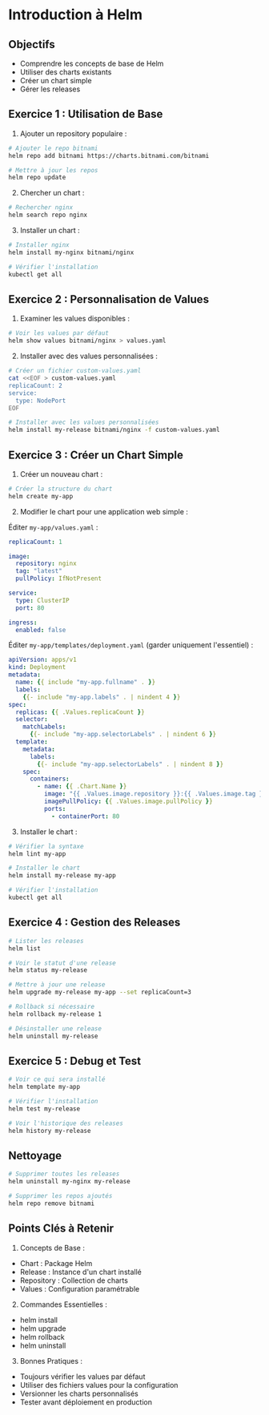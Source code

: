 # Introduction à Helm

## Objectifs

- Comprendre les concepts de base de Helm
- Utiliser des charts existants
- Créer un chart simple
- Gérer les releases

## Exercice 1 : Utilisation de Base

1. Ajouter un repository populaire :

```bash
# Ajouter le repo bitnami
helm repo add bitnami https://charts.bitnami.com/bitnami

# Mettre à jour les repos
helm repo update
```

2. Chercher un chart :

```bash
# Rechercher nginx
helm search repo nginx
```

3. Installer un chart :

```bash
# Installer nginx
helm install my-nginx bitnami/nginx

# Vérifier l'installation
kubectl get all
```

## Exercice 2 : Personnalisation de Values

1. Examiner les values disponibles :

```bash
# Voir les values par défaut
helm show values bitnami/nginx > values.yaml
```

2. Installer avec des values personnalisées :

```bash
# Créer un fichier custom-values.yaml
cat <<EOF > custom-values.yaml
replicaCount: 2
service:
  type: NodePort
EOF

# Installer avec les values personnalisées
helm install my-release bitnami/nginx -f custom-values.yaml
```

## Exercice 3 : Créer un Chart Simple

1. Créer un nouveau chart :

```bash
# Créer la structure du chart
helm create my-app
```

2. Modifier le chart pour une application web simple :

Éditer `my-app/values.yaml` :

```yaml
replicaCount: 1

image:
  repository: nginx
  tag: "latest"
  pullPolicy: IfNotPresent

service:
  type: ClusterIP
  port: 80

ingress:
  enabled: false
```

Éditer `my-app/templates/deployment.yaml` (garder uniquement l'essentiel) :

```yaml
apiVersion: apps/v1
kind: Deployment
metadata:
  name: {{ include "my-app.fullname" . }}
  labels:
    {{- include "my-app.labels" . | nindent 4 }}
spec:
  replicas: {{ .Values.replicaCount }}
  selector:
    matchLabels:
      {{- include "my-app.selectorLabels" . | nindent 6 }}
  template:
    metadata:
      labels:
        {{- include "my-app.selectorLabels" . | nindent 8 }}
    spec:
      containers:
        - name: {{ .Chart.Name }}
          image: "{{ .Values.image.repository }}:{{ .Values.image.tag }}"
          imagePullPolicy: {{ .Values.image.pullPolicy }}
          ports:
            - containerPort: 80
```

3. Installer le chart :

```bash
# Vérifier la syntaxe
helm lint my-app

# Installer le chart
helm install my-release my-app

# Vérifier l'installation
kubectl get all
```

## Exercice 4 : Gestion des Releases

```bash
# Lister les releases
helm list

# Voir le statut d'une release
helm status my-release

# Mettre à jour une release
helm upgrade my-release my-app --set replicaCount=3

# Rollback si nécessaire
helm rollback my-release 1

# Désinstaller une release
helm uninstall my-release
```

## Exercice 5 : Debug et Test

```bash
# Voir ce qui sera installé
helm template my-app

# Vérifier l'installation
helm test my-release

# Voir l'historique des releases
helm history my-release
```

## Nettoyage

```bash
# Supprimer toutes les releases
helm uninstall my-nginx my-release

# Supprimer les repos ajoutés
helm repo remove bitnami
```

## Points Clés à Retenir

1. Concepts de Base :

- Chart : Package Helm
- Release : Instance d'un chart installé
- Repository : Collection de charts
- Values : Configuration paramétrable

2. Commandes Essentielles :

- helm install
- helm upgrade
- helm rollback
- helm uninstall

3. Bonnes Pratiques :

- Toujours vérifier les values par défaut
- Utiliser des fichiers values pour la configuration
- Versionner les charts personnalisés
- Tester avant déploiement en production